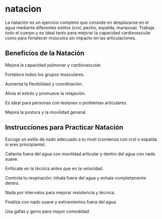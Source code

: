 # natacion 

La natación es un ejercicio completo que consiste en desplazarse en el 
agua mediante diferentes estilos (crol, pecho, espalda, mariposa). Trabaja 
todo el cuerpo y es ideal tanto para mejorar la capacidad cardiovascular 
como para fortalecer músculos sin impacto en las articulaciones.

## Beneficios de la Natación
Mejora la capacidad pulmonar y cardiovascular.

Fortalece todos los grupos musculares.

Aumenta la flexibilidad y coordinación.

Alivia el estrés y promueve la relajación.

Es ideal para personas con lesiones o problemas articulares.

Mejora la postura y la movilidad general.


## Instrucciones para Practicar Natación
Escoge un estilo de nado adecuado a tu nivel (comienza con crol o espalda 
si eres principiante).

Calienta fuera del agua con movilidad articular y dentro del agua con nado 
suave.

Enfócate en la técnica antes que en la velocidad.

Controla tu respiración: inhala fuera del agua y exhala completamente 
dentro.

Nada por intervalos para mejorar resistencia y técnica.

Finaliza con nado suave y estiramientos fuera del agua.

Usa gafas y gorro para mayor comodidad.


